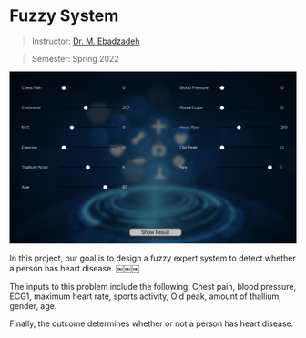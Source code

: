 # Fuzzy System

> Instructor: [Dr. M. Ebadzadeh](https://scholar.google.com/citations?user=080Y_lUAAAAJ&hl=en)

> Semester: Spring 2022

![](./Image/img.png)

In this project, our goal is to design a fuzzy expert system to detect whether a person has heart disease. ￼￼￼

The inputs to this problem include the following:
Chest pain, blood pressure, ECG1, maximum heart rate, sports activity, Old peak, amount of thallium, gender, age.

Finally, the outcome determines whether or not a person has heart disease.
